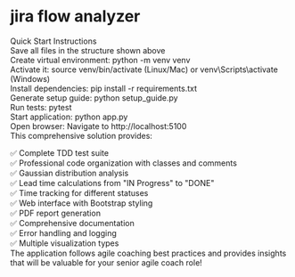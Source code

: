<h1>jira flow analyzer</h1>
Quick Start Instructions<br/>
Save all files in the structure shown above<br/>
Create virtual environment: python -m venv venv<br/>
Activate it: source venv/bin/activate (Linux/Mac) or venv\Scripts\activate (Windows)<br/>
Install dependencies: pip install -r requirements.txt<br/>
Generate setup guide: python setup_guide.py<br/>
Run tests: pytest<br/>
Start application: python app.py<br/>
Open browser: Navigate to http://localhost:5100<br/>
This comprehensive solution provides:<br/>

✅ Complete TDD test suite<br/> 
✅ Professional code organization with classes and comments<br/>
✅ Gaussian distribution analysis<br/>
✅ Lead time calculations from "IN Progress" to "DONE"<br/>
✅ Time tracking for different statuses<br/>
✅ Web interface with Bootstrap styling<br/>
✅ PDF report generation<br/>
✅ Comprehensive documentation<br/>
✅ Error handling and logging<br/>
✅ Multiple visualization types<br/>
The application follows agile coaching best practices and provides insights that will be valuable for your senior agile coach role!<br/>

